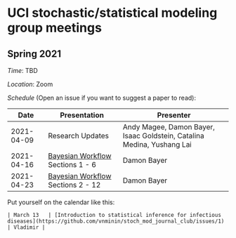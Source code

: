 # UCI stochastic/statistical modeling group meetings

## Spring 2021

*Time*: TBD

*Location*: Zoom

*Schedule* (Open an issue if you want to suggest a paper to read):

| Date   | Presentation   | Presenter    |
|--------|----------------|--------------|
| 2021-04-09 | Research Updates | Andy Magee, Damon Bayer, Isaac Goldstein, Catalina Medina, Yushang Lai |
| 2021-04-16 | [Bayesian Workflow](https://arxiv.org/abs/2011.01808) Sections 1 - 6 | Damon Bayer |
| 2021-04-23 | [Bayesian Workflow](https://arxiv.org/abs/2011.01808) Sections 2 - 12 | Damon Bayer |




Put yourself on the calendar like this:
```
| March 13   | [Introduction to statistical inference for infectious diseases](https://github.com/vnminin/stoch_mod_journal_club/issues/1) | Vladimir |
```
